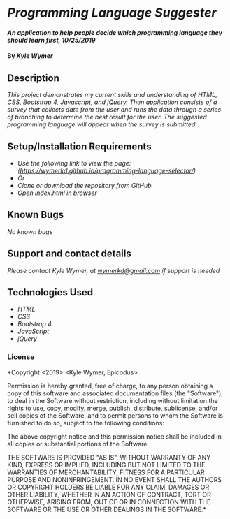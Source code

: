 # _Programming Language Suggester_

#### _An application to help people decide which programming language they should learn first, 10/25/2019_

#### By _**Kyle Wymer**_

## Description

_This project demonstrates my current skills and understanding of HTML, CSS, Bootstrap 4, Javascript, and jQuery. Then application consists of a survey that collects date from the user and runs the data through a series of branching to determine the best result for the user. The suggested programming language will appear when the survey is submitted._


## Setup/Installation Requirements
* _Use the following link to view the page: (https://wymerkd.github.io/programming-language-selector/)_
* _Or_
* _Clone or download the repository from GitHub_
* _Open index.html in browser_

## Known Bugs

_No known bugs_

## Support and contact details

_Please contact Kyle Wymer, at wymerkd@gmail.com if support is needed_

## Technologies Used

* _HTML_
* _CSS_
* _Bootstrap 4_
* _JavaScript_
* _jQuery_

### License

*Copyright <2019> <Kyle Wymer, Epicodus>

Permission is hereby granted, free of charge, to any person obtaining a copy of this software and associated documentation files (the "Software"), to deal in the Software without restriction, including without limitation the rights to use, copy, modify, merge, publish, distribute, sublicense, and/or sell copies of the Software, and to permit persons to whom the Software is furnished to do so, subject to the following conditions:

The above copyright notice and this permission notice shall be included in all copies or substantial portions of the Software.

THE SOFTWARE IS PROVIDED "AS IS", WITHOUT WARRANTY OF ANY KIND, EXPRESS OR IMPLIED, INCLUDING BUT NOT LIMITED TO THE WARRANTIES OF MERCHANTABILITY, FITNESS FOR A PARTICULAR PURPOSE AND NONINFRINGEMENT. IN NO EVENT SHALL THE AUTHORS OR COPYRIGHT HOLDERS BE LIABLE FOR ANY CLAIM, DAMAGES OR OTHER LIABILITY, WHETHER IN AN ACTION OF CONTRACT, TORT OR OTHERWISE, ARISING FROM, OUT OF OR IN CONNECTION WITH THE SOFTWARE OR THE USE OR OTHER DEALINGS IN THE SOFTWARE.*
